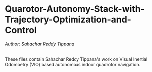 Quarotor-Autonomy-Stack-with-Trajectory-Optimization-and-Control
========================================

###### Author: Sahachar Reddy Tippana

These files contain Sahachar Reddy Tippana's work on Visual Inertial Odomoetry (VIO) based autonomous indoor quadrotor navigation. 




